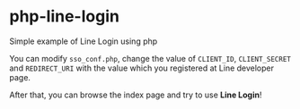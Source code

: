 # php-line-login
Simple example of Line Login using php

You can modify `sso_conf.php`, change the value of `CLIENT_ID`, `CLIENT_SECRET` and `REDIRECT_URI` with the value which you registered at Line developer page.

After that, you can browse the index page and try to use **Line Login**!
